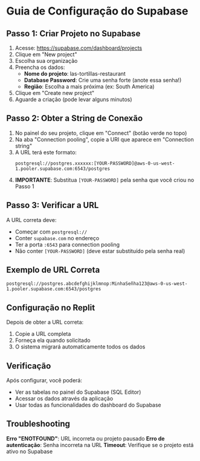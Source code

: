 # Guia de Configuração do Supabase

## Passo 1: Criar Projeto no Supabase

1. Acesse: https://supabase.com/dashboard/projects
2. Clique em "New project"
3. Escolha sua organização
4. Preencha os dados:
   - **Nome do projeto**: las-tortillas-restaurant
   - **Database Password**: Crie uma senha forte (anote essa senha!)
   - **Região**: Escolha a mais próxima (ex: South America)
5. Clique em "Create new project"
6. Aguarde a criação (pode levar alguns minutos)

## Passo 2: Obter a String de Conexão

1. No painel do seu projeto, clique em "Connect" (botão verde no topo)
2. Na aba "Connection pooling", copie a URI que aparece em "Connection string"
3. A URL terá este formato:
   ```
   postgresql://postgres.xxxxxx:[YOUR-PASSWORD]@aws-0-us-west-1.pooler.supabase.com:6543/postgres
   ```
4. **IMPORTANTE**: Substitua `[YOUR-PASSWORD]` pela senha que você criou no Passo 1

## Passo 3: Verificar a URL

A URL correta deve:
- Começar com `postgresql://`
- Conter `supabase.com` no endereço
- Ter a porta `:6543` para connection pooling
- Não conter `[YOUR-PASSWORD]` (deve estar substituído pela senha real)

## Exemplo de URL Correta
```
postgresql://postgres.abcdefghijklmnop:MinhaSeñha123@aws-0-us-west-1.pooler.supabase.com:6543/postgres
```

## Configuração no Replit

Depois de obter a URL correta:
1. Copie a URL completa
2. Forneça ela quando solicitado
3. O sistema migrará automaticamente todos os dados

## Verificação

Após configurar, você poderá:
- Ver as tabelas no painel do Supabase (SQL Editor)
- Acessar os dados através da aplicação
- Usar todas as funcionalidades do dashboard do Supabase

## Troubleshooting

**Erro "ENOTFOUND"**: URL incorreta ou projeto pausado
**Erro de autenticação**: Senha incorreta na URL
**Timeout**: Verifique se o projeto está ativo no Supabase